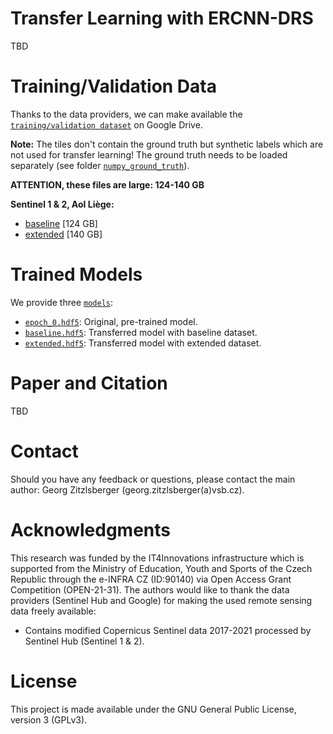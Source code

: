 # Transfer Learning with ERCNN-DRS
TBD

# Training/Validation Data
Thanks to the data providers, we can make available the [`training/validation dataset`](https://drive.google.com/drive/folders/1CLTna5fNLTEEWwELK6hXoN5C42yaXvQf?usp=sharing) on Google Drive.

**Note:** The tiles don't contain the ground truth but synthetic labels which are not used for transfer learning! The ground truth needs to be loaded separately (see folder [`numpy_ground_truth`](./numpy_ground_truth/)).

**ATTENTION, these files are large: 124-140 GB**
   
**Sentinel 1 & 2, AoI Liège:**
- [baseline](https://drive.google.com/file/d/1h5aZCnXoAgZU8ZqiZVwB8Q99iR0LwWLw/view?usp=sharing) [124 GB]
- [extended](https://drive.google.com/file/d/1JzSpCUmPpAKYP5P2RS3ZYsVN8sgQY107/view?usp=sharing) [140 GB]

# Trained Models
We provide three [`models`](./models/):
  - [`epoch_0.hdf5`](./models/epoch_0.hdf5): Original, pre-trained model.
  - [`baseline.hdf5`](./models/baseline.hdf5): Transferred model with baseline dataset.
  - [`extended.hdf5`](./models/extended.hdf5): Transferred model with extended dataset.

# Paper and Citation
TBD

# Contact
Should you have any feedback or questions, please contact the main author: Georg Zitzlsberger (georg.zitzlsberger(a)vsb.cz).

# Acknowledgments
This research was funded by the IT4Innovations infrastructure which is supported from the Ministry of Education, Youth and Sports of the Czech Republic through the e-INFRA CZ (ID:90140) via Open Access Grant Competition (OPEN-21-31). The authors would like to thank the data providers (Sentinel Hub and Google) for making the used remote sensing data freely available:
- Contains modified Copernicus Sentinel data 2017-2021 processed by Sentinel Hub (Sentinel 1 & 2).


# License
This project is made available under the GNU General Public License, version 3 (GPLv3).
